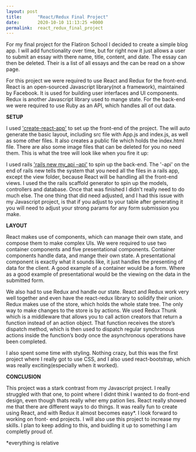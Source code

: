 ```yaml
---
layout: post
title:      "React/Redux Final Project"
date:       2020-10-10 11:13:25 +0000
permalink:  react_redux_final_project
---
```



For my final project for the Flatiron School I decided to create a simple blog app. I will add functionality over time, but for right now it just allows a user to submit an essay with there name, title, content, and date. The essay can then be deleted. Their is a list of all essays and the can be read on a show page. 

For this project we were required to use React and Redux for the front-end. React is an open-sourced Javascript library(not a framework), maintained by Facebook. It is used for building user interfaces and UI components. Redux is another Javascript library used to mange state. For the back-end we were required to use Ruby as an API, which handles all of out data. 

**SETUP**

I used ['create-react-app'](https://reactjs.org/docs/create-a-new-react-app.html) to set up the front-end of the project. The will auto generate the basic layout, including src file with App.js and index.js, as well as some other files. It also creates a public file which holds the index.html file. There are also some image files that can be deleted for you no need them. This is what the tree will look like when you fire it up:


I used rails ['rails new my_api –api'](https://guides.rubyonrails.org/api_app.html) to spin up the back-end. The '-api' on the end of rails new tells the system that you need all the files in a rails app, except the view folder, because React will be handling all the front-end views. I used the the rails scaffold generator to spin up the models, controllers and database. Once that was finished I didn't really need to do much else. The one thing that did need adjusted, and I had this issue with my Javascript project, is that if you adjust to your table after generating it you will need to adjust your strong params for any form submission you make. 


**LAYOUT**

React makes use of components, which can manage their own state, and compose them to make complex UIs. We were required to use two container components and five presentational components. Container components handle data, and mange their own state. A presentational component is exactly what it sounds like, it just handles the presenting of data for the client. A good example of a container would be a form. Where as a good example of presentational would be the viewing on the data in the submitted form. 

We also had to use Redux and handle our state. React and Redux work very well together and even have the react-redux library to solidify their union. Redux makes use of the store, which holds the whole state tree. The only way to make changes to the store is by actions. We used Redux Thunk which is a middleware that allows you to call action creators that return a function instead of an action object. That function receives the store’s dispatch method, which is then used to dispatch regular synchronous actions inside the function’s body once the asynchronous operations have been completed.

I also spent some time with styling. Nothing crazy, but this was the first project where I really got to use CSS, and I also used react-bootstrap, which was really exciting(especially when it worked). 

**CONCLUSION**

This project was a stark contrast from my Javascript project. I really struggled with that one, to point where I didnt think I wanted to do front-end design, even though thats really wher emy pation lies. React really showed me that there are different ways to do things. It was really fun to create using React, and with Redux it almost becomes easy*. I look forward to working on front- end projects. I will also use this project to increase my skills. I plan to keep adding to this, and buidling it up to something I am completly proud of. 


*everything is relative





